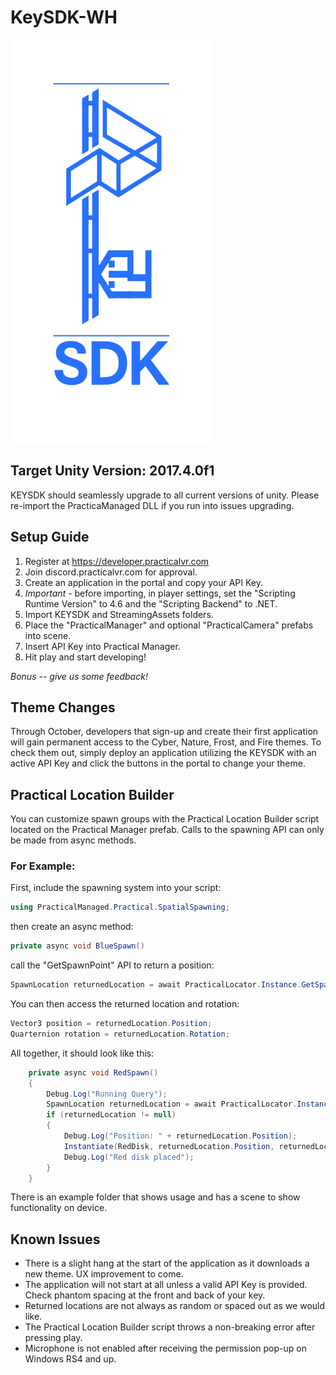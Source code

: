# KeySDK-WH

![logo](key.png)

## Target Unity Version: 2017.4.0f1

KEYSDK should seamlessly upgrade to all current versions of unity. Please re-import the PracticaManaged DLL if you run into issues upgrading.

## Setup Guide

1. Register at https://developer.practicalvr.com
2. Join discord.practicalvr.com for approval.
3. Create an application in the portal and copy your API Key.
4. *Important* - before importing, in player settings, set the "Scripting Runtime Version" to 4.6 and the "Scripting Backend" to .NET.
5. Import KEYSDK and StreamingAssets folders.
6. Place the "PracticalManager" and optional "PracticalCamera" prefabs into scene.
7. Insert API Key into Practical Manager.
8. Hit play and start developing!

*Bonus -- give us some feedback!*

## Theme Changes

Through October, developers that sign-up and create their first application will gain permanent access to the Cyber, Nature, Frost, and Fire themes. To check them out, simply deploy an application utilizing the KEYSDK with an active API Key and click the buttons in the portal to change your theme.

## Practical Location Builder

You can customize spawn groups with the Practical Location Builder script located on the Practical Manager prefab. Calls to the spawning API can only be made from async methods.

### For Example:

First, include the spawning system into your script:

```C#
using PracticalManaged.Practical.SpatialSpawning;
```

then create an async method:

```C#
private async void BlueSpawn()
```

call the "GetSpawnPoint" API to return a position:

```C#
SpawnLocation returnedLocation = await PracticalLocator.Instance.GetSpawnPoint("Yellow Group");
```

You can then access the returned location and rotation:

```C#
Vector3 position = returnedLocation.Position;
Quarternion rotation = returnedLocation.Rotation;
```

All together, it should look like this:

```C#
    private async void RedSpawn()
    {
        Debug.Log("Running Query");
        SpawnLocation returnedLocation = await PracticalLocator.Instance.GetSpawnPoint("Red Group");
        if (returnedLocation != null)
        {
            Debug.Log("Position: " + returnedLocation.Position);
            Instantiate(RedDisk, returnedLocation.Position, returnedLocation.Rotation);
            Debug.Log("Red disk placed");
        }
    }
```

There is an example folder that shows usage and has a scene to show functionality on device.

## Known Issues

* There is a slight hang at the start of the application as it downloads a new theme. UX improvement to come.
* The application will not start at all unless a valid API Key is provided. Check phantom spacing at the front and back of your key.
* Returned locations are not always as random or spaced out as we would like.
* The Practical Location Builder script throws a non-breaking error after pressing play.
* Microphone is not enabled after receiving the permission pop-up on Windows RS4 and up.

